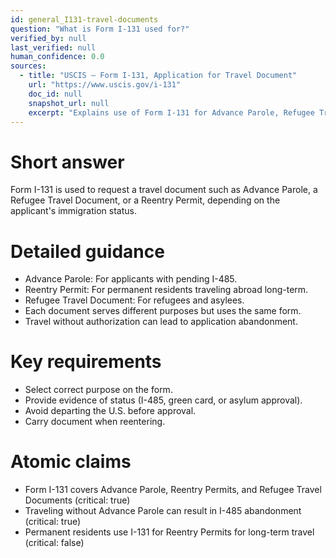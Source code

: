 ```yaml
---
id: general_I131-travel-documents
question: "What is Form I-131 used for?"
verified_by: null
last_verified: null
human_confidence: 0.0
sources:
  - title: "USCIS – Form I-131, Application for Travel Document"
    url: "https://www.uscis.gov/i-131"
    doc_id: null
    snapshot_url: null
    excerpt: "Explains use of Form I-131 for Advance Parole, Refugee Travel, and Reentry Permits."
---
```


# Short answer
Form I-131 is used to request a travel document such as Advance Parole, a Refugee Travel Document, or a Reentry Permit, depending on the applicant's immigration status.

# Detailed guidance
- Advance Parole: For applicants with pending I-485.  
- Reentry Permit: For permanent residents traveling abroad long-term.  
- Refugee Travel Document: For refugees and asylees.  
- Each document serves different purposes but uses the same form.  
- Travel without authorization can lead to application abandonment.  

# Key requirements
- Select correct purpose on the form.  
- Provide evidence of status (I-485, green card, or asylum approval).  
- Avoid departing the U.S. before approval.  
- Carry document when reentering.  

# Atomic claims
- Form I-131 covers Advance Parole, Reentry Permits, and Refugee Travel Documents (critical: true)
- Traveling without Advance Parole can result in I-485 abandonment (critical: true)
- Permanent residents use I-131 for Reentry Permits for long-term travel (critical: false)

